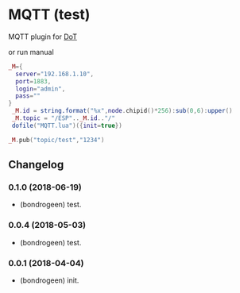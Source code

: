 # MQTT (test)

 MQTT plugin for [DoT](https://github.com/bondrogeen/DoT)

or run manual

```lua
_M={
  server="192.168.1.10",
  port=1883,
  login="admin",
  pass=""
}
 _M.id = string.format("%x",node.chipid()*256):sub(0,6):upper()
 _M.topic = "/ESP".._M.id.."/"
 dofile("MQTT.lua")({init=true})

_M.pub("topic/test","1234")

```



## Changelog

### 0.1.0 (2018-06-19)
* (bondrogeen) test.
### 0.0.4 (2018-05-03)
* (bondrogeen) test.
### 0.0.1 (2018-04-04)
* (bondrogeen) init.